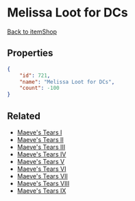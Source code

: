 # Melissa Loot for DCs

<no description available>

[Back to itemShop](../item-shops.md)

## Properties

```json
{
    "id": 721,
    "name": "Melissa Loot for DCs",
    "count": -100
}
```

## Related

- [Maeve's Tears I](../items/20662-maeve-s-tears-i.md)
- [Maeve's Tears II](../items/20663-maeve-s-tears-ii.md)
- [Maeve's Tears III](../items/20664-maeve-s-tears-iii.md)
- [Maeve's Tears IV](../items/20665-maeve-s-tears-iv.md)
- [Maeve's Tears V](../items/20666-maeve-s-tears-v.md)
- [Maeve's Tears VI](../items/20667-maeve-s-tears-vi.md)
- [Maeve's Tears VII](../items/20668-maeve-s-tears-vii.md)
- [Maeve's Tears VIII](../items/20669-maeve-s-tears-viii.md)
- [Maeve's Tears IX](../items/20670-maeve-s-tears-ix.md)

